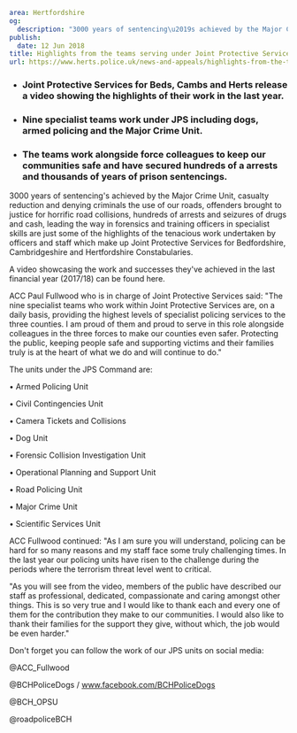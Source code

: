 ```yaml
area: Hertfordshire
og:
  description: "3000 years of sentencing\u2019s achieved by the Major Crime Unit, casualty reduction and denying criminals the use of our roads, offenders brought to justice for horrific road collisions, hundreds of arrests and seizures of drugs and cash, leading the way in forensics and training officers in specialist skills are just some of the highlights of the tenacious work undertaken by officers and staff which make up Joint Protective Services for Bedfordshire, Cambridgeshire and Hertfordshire Constabularies."
publish:
  date: 12 Jun 2018
title: Highlights from the teams serving under Joint Protective Services (2017/18)
url: https://www.herts.police.uk/news-and-appeals/highlights-from-the-teams-serving-under-Joint-Protective-Services201718-0354ALL
```

* ### Joint Protective Services for Beds, Cambs and Herts release a video showing the highlights of their work in the last year.

 * ### Nine specialist teams work under JPS including dogs, armed policing and the Major Crime Unit.

 * ### The teams work alongside force colleagues to keep our communities safe and have secured hundreds of a arrests and thousands of years of prison sentencings.

3000 years of sentencing's achieved by the Major Crime Unit, casualty reduction and denying criminals the use of our roads, offenders brought to justice for horrific road collisions, hundreds of arrests and seizures of drugs and cash, leading the way in forensics and training officers in specialist skills are just some of the highlights of the tenacious work undertaken by officers and staff which make up Joint Protective Services for Bedfordshire, Cambridgeshire and Hertfordshire Constabularies.

 A video showcasing the work and successes they've achieved in the last financial year (2017/18) can be found here.

ACC Paul Fullwood who is in charge of Joint Protective Services said: "The nine specialist teams who work within Joint Protective Services are, on a daily basis, providing the highest levels of specialist policing services to the three counties. I am proud of them and proud to serve in this role alongside colleagues in the three forces to make our counties even safer. Protecting the public, keeping people safe and supporting victims and their families truly is at the heart of what we do and will continue to do."

The units under the JPS Command are:

 • Armed Policing Unit

• Civil Contingencies Unit

• Camera Tickets and Collisions

• Dog Unit

• Forensic Collision Investigation Unit

• Operational Planning and Support Unit

• Road Policing Unit

• Major Crime Unit

• Scientific Services Unit

 ACC Fullwood continued: "As I am sure you will understand, policing can be hard for so many reasons and my staff face some truly challenging times. In the last year our policing units have risen to the challenge during the periods where the terrorism threat level went to critical.

"As you will see from the video, members of the public have described our staff as professional, dedicated, compassionate and caring amongst other things. This is so very true and I would like to thank each and every one of them for the contribution they make to our communities. I would also like to thank their families for the support they give, without which, the job would be even harder."

Don't forget you can follow the work of our JPS units on social media:

@ACC_Fullwood

@BCHPoliceDogs / www.facebook.com/BCHPoliceDogs

@BCH_OPSU

@roadpoliceBCH
